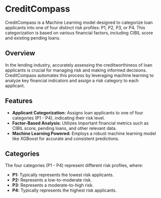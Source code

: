 # CreditCompass

CreditCompass is a Machine Learning model designed to categorize loan applicants into one of four distinct risk profiles: P1, P2, P3, or P4. This categorization is based on various financial factors, including CIBIL score and existing pending loans.

## Overview

In the lending industry, accurately assessing the creditworthiness of loan applicants is crucial for managing risk and making informed decisions. CreditCompass automates this process by leveraging machine learning to analyze key financial indicators and assign a risk category to each applicant.

## Features

* **Applicant Categorization:** Assigns loan applicants to one of four categories (P1 - P4), indicating their risk level.
* **Factor-Based Analysis:** Utilizes important financial metrics such as CIBIL score, pending loans, and other relevant data.
* **Machine Learning Powered:** Employs a robust machine learning model like XGBoost for accurate and consistent predictions.

## Categories

The four categories (P1 - P4) represent different risk profiles, where:

* **P1:** Typically represents the lowest risk applicants.
* **P2:** Represents a low-to-moderate risk.
* **P3:** Represents a moderate-to-high risk.
* **P4:** Typically represents the highest risk applicants.
